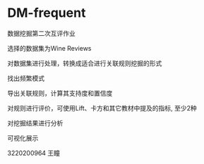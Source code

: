 # DM-frequent
数据挖掘第二次互评作业


选择的数据集为Wine Reviews

对数据集进行处理，转换成适合进行关联规则挖掘的形式

找出频繁模式

导出关联规则，计算其支持度和置信度

对规则进行评价，可使用Lift、卡方和其它教材中提及的指标, 至少2种

对挖掘结果进行分析

可视化展示

3220200964 王瞳
